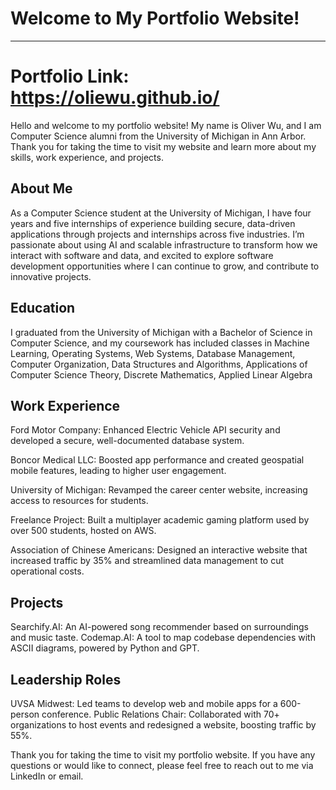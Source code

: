 # Welcome to My Portfolio Website!
__________________________________
# Portfolio Link: https://oliewu.github.io/


Hello and welcome to my portfolio website! My name is Oliver Wu, and I am Computer Science alumni from the University of Michigan in Ann Arbor. Thank you for taking the time to visit my website and learn more about my skills, work experience, and projects.

## About Me

As a Computer Science student at the University of Michigan, I have four years and five internships of experience building secure, data-driven applications through projects and internships across five industries. I’m passionate about using AI and scalable infrastructure to transform how we interact with software and data, and excited to explore software development opportunities where I can continue to grow, and contribute to innovative projects.

## Education

I graduated from the University of Michigan with a Bachelor of Science in Computer Science, and my coursework has included classes in Machine Learning, Operating Systems, Web Systems, Database Management, Computer Organization, Data Structures and Algorithms, Applications of Computer Science Theory, Discrete Mathematics, Applied Linear Algebra

## Work Experience

Ford Motor Company: Enhanced Electric Vehicle API security and developed a secure, well-documented database system.

Boncor Medical LLC: Boosted app performance and created geospatial mobile features, leading to higher user engagement.

University of Michigan: Revamped the career center website, increasing access to resources for students.

Freelance Project: Built a multiplayer academic gaming platform used by over 500 students, hosted on AWS.

Association of Chinese Americans: Designed an interactive website that increased traffic by 35% and streamlined data management to cut operational costs.

## Projects

Searchify.AI: An AI-powered song recommender based on surroundings and music taste.
Codemap.AI: A tool to map codebase dependencies with ASCII diagrams, powered by Python and GPT.

## Leadership Roles

UVSA Midwest: Led teams to develop web and mobile apps for a 600-person conference.
Public Relations Chair: Collaborated with 70+ organizations to host events and redesigned a website, boosting traffic by 55%.

Thank you for taking the time to visit my portfolio website. If you have any questions or would like to connect, please feel free to reach out to me via LinkedIn or email.
